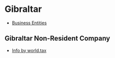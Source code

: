 # Gibraltar

* [Business Entities](https://www.gibraltar.gov.gi/new/entities)

## Gibraltar Non-Resident Company

* [Info by world.tax](https://github.com/intershore/companies/blob/master/list.md)

